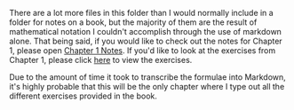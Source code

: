 There are a lot more files in this folder than I would normally include in a folder for notes on a book, but the majority of them are the result of mathematical notation I couldn't accomplish through the use of markdown alone.  That being said, if you would like to check out the notes for Chapter 1, please open [Chapter 1 Notes](./Chapter%201/Chapter_1.md).  If you'd like to look at the exercises from Chapter 1, please click [here](./Chapter%201/Exercises.md) to view the exercises.

Due to the amount of time it took to transcribe the formulae into Markdown, it's highly probable that this will be the only chapter where I type out all the different exercises provided in the book.
